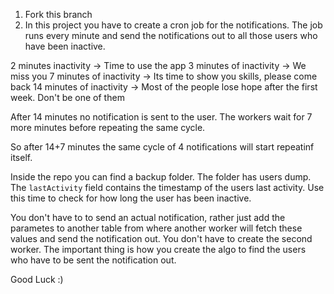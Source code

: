 1. Fork this branch
2. In this project you have to create a cron job for the notifications. The job runs every minute and send the notifications out
to all those users who have been inactive. 


2 minutes inactivity -> Time to use the app
3 minutes of inactivity -> We miss you
7 minutes of inactivity -> Its time to show you skills, please come back
14 minutes of inactivity -> Most of the people lose hope after the first week. Don't be one of them

After 14 minutes no notification is sent to the user. The workers wait for 7 more minutes before repeating the same cycle. 

So after 14+7 minutes the same cycle of 4 notifications will start repeatinf itself. 


Inside the repo you can find a backup folder. The folder has users dump. The `lastActivity` field contains the timestamp 
of the users last activity. Use this time to check for how long the user has been inactive. 

You don't have to to send an actual notification, rather just add the parametes to another table from where another worker
will fetch these values and send the notification out. You don't have to create the second worker. The important thing is how
you create the algo to find the users who have to be sent the notification out. 

Good Luck :) 


